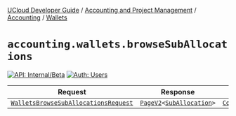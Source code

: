 [UCloud Developer Guide](/docs/developer-guide/README.md) / [Accounting and Project Management](/docs/developer-guide/accounting-and-projects/README.md) / [Accounting](/docs/developer-guide/accounting-and-projects/accounting/README.md) / [Wallets](/docs/developer-guide/accounting-and-projects/accounting/wallets.md)

# `accounting.wallets.browseSubAllocations`

[![API: Internal/Beta](https://img.shields.io/static/v1?label=API&message=Internal/Beta&color=red&style=flat-square)](/docs/developer-guide/core/api-conventions.md)
[![Auth: Users](https://img.shields.io/static/v1?label=Auth&message=Users&color=informational&style=flat-square)](/docs/developer-guide/core/types.md#role)



| Request | Response | Error |
|---------|----------|-------|
|<code><a href='#walletsbrowsesuballocationsrequest'>WalletsBrowseSubAllocationsRequest</a></code>|<code><a href='/docs/reference/dk.sdu.cloud.PageV2.md'>PageV2</a>&lt;<a href='#suballocation'>SubAllocation</a>&gt;</code>|<code><a href='/docs/reference/dk.sdu.cloud.CommonErrorMessage.md'>CommonErrorMessage</a></code>|



